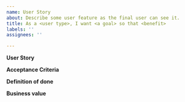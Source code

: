 ```yaml
---
name: User Story
about: Describe some user feature as the final user can see it.
title: As a <user type>, I want <a goal> so that <benefit>
labels: ''
assignees: ''

---
```


**User Story**


**Acceptance Criteria**


**Definition of done**

**Business value**